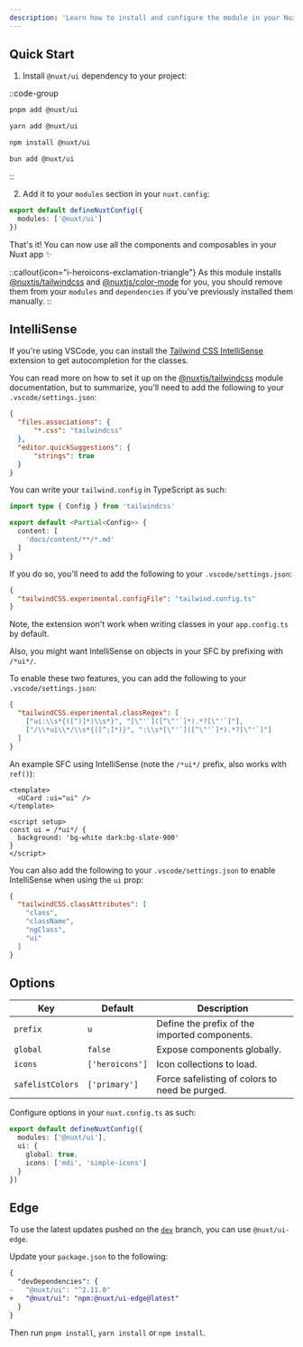 ```yaml
---
description: 'Learn how to install and configure the module in your Nuxt app.'
---
```


## Quick Start

1. Install `@nuxt/ui` dependency to your project:

::code-group

```bash [pnpm]
pnpm add @nuxt/ui
```

```bash [yarn]
yarn add @nuxt/ui
```

```bash [npm]
npm install @nuxt/ui
```

```bash bun]
bun add @nuxt/ui
```

::

2. Add it to your `modules` section in your `nuxt.config`:

```ts [nuxt.config.ts]
export default defineNuxtConfig({
  modules: ['@nuxt/ui']
})
```

That's it! You can now use all the components and composables in your Nuxt app ✨

::callout{icon="i-heroicons-exclamation-triangle"}
As this module installs [@nuxtjs/tailwindcss](https://tailwindcss.nuxtjs.org/) and [@nuxtjs/color-mode](https://color-mode.nuxtjs.org/) for you, you should remove them from your `modules` and `dependencies` if you've previously installed them manually.
::

## IntelliSense

If you're using VSCode, you can install the [Tailwind CSS IntelliSense](https://marketplace.visualstudio.com/items?itemName=bradlc.vscode-tailwindcss) extension to get autocompletion for the classes.

You can read more on how to set it up on the [@nuxtjs/tailwindcss](https://tailwindcss.nuxtjs.org/tailwind/editor-support) module documentation, but to summarize, you'll need to add the following to your `.vscode/settings.json`:

```json [.vscode/settings.json]
{
  "files.associations": {
      "*.css": "tailwindcss"
  },
  "editor.quickSuggestions": {
      "strings": true
  }
}
```

You can write your `tailwind.config` in TypeScript as such:

```ts [tailwind.config.ts]
import type { Config } from 'tailwindcss'

export default <Partial<Config>> {
  content: [
    'docs/content/**/*.md'
  ]
}
```

If you do so, you'll need to add the following to your `.vscode/settings.json`:

```json [.vscode/settings.json]
{
  "tailwindCSS.experimental.configFile": "tailwind.config.ts"
}
```

Note, the extension won't work when writing classes in your `app.config.ts` by default.

Also, you might want IntelliSense on objects in your SFC by prefixing with `/*ui*/`.

To enable these two features, you can add the following to your `.vscode/settings.json`:

```json [.vscode/settings.json]
{
  "tailwindCSS.experimental.classRegex": [
    ["ui:\\s*{([^)]*)\\s*}", "[\"'`]([^\"'`]*).*?[\"'`]"],
    ["/\\*ui\\*/\\s*{([^;]*)}", ":\\s*[\"'`]([^\"'`]*).*?[\"'`]"]
  ]
}
```

An example SFC using IntelliSense (note the `/*ui*/` prefix, also works with `ref()`):

```vue [example.vue]
<template>
  <UCard :ui="ui" />
</template>

<script setup>
const ui = /*ui*/ {
  background: 'bg-white dark:bg-slate-900'
}
</script>
```

You can also add the following to your `.vscode/settings.json` to enable IntelliSense when using the `ui` prop:

```json [.vscode/settings.json]
{
  "tailwindCSS.classAttributes": [
    "class",
    "className",
    "ngClass",
    "ui"
  ]
}
```

## Options

| Key                      | Default                | Description                                      |
| ------------------------ | ---------------------- | ------------------------------------------------ |
| `prefix`                 | `u`                    | Define the prefix of the imported components.    |
| `global`                 | `false`                | Expose components globally.                      |
| `icons`                  | `['heroicons']`        | Icon collections to load.                        |
| `safelistColors`         | `['primary']`          | Force safelisting of colors to need be purged.   |

Configure options in your `nuxt.config.ts` as such:

```ts [nuxt.config.ts]
export default defineNuxtConfig({
  modules: ['@nuxt/ui'],
  ui: {
    global: true,
    icons: ['mdi', 'simple-icons']
  }
})
```

## Edge

To use the latest updates pushed on the [`dev`](https://github.com/nuxt/ui/tree/dev) branch, you can use `@nuxt/ui-edge`.

Update your `package.json` to the following:

```diff [package.json]
{
  "devDependencies": {
-   "@nuxt/ui": "^2.11.0"
+   "@nuxt/ui": "npm:@nuxt/ui-edge@latest"
  }
}
```

Then run `pnpm install`, `yarn install` or `npm install`.

